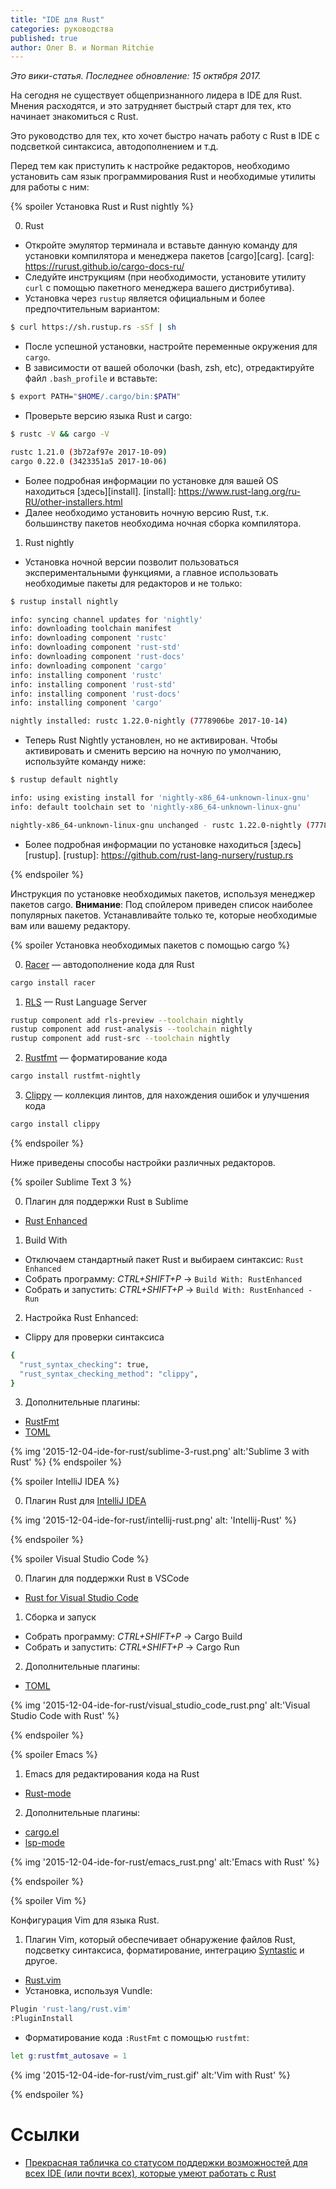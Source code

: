 ```yaml
---
title: "IDE для Rust"
categories: руководства
published: true
author: Олег В. и Norman Ritchie
---
```


_Это вики-статья. Последнее обновление: 15 октября 2017._

На сегодня не существует общепризнанного лидера в IDE для Rust. Мнения
расходятся, и это затрудняет быстрый старт для тех, кто начинает
знакомиться с Rust.

Это руководство для тех, кто хочет быстро начать работу с Rust в IDE с
подсветкой синтаксиса, автодополнением и т.д.

Перед тем как приступить к настройке редакторов, необходимо установить сам язык программирования Rust и необходимые утилиты для работы с ним:

{% spoiler Установка Rust и Rust nightly %}

0. Rust
  * Откройте эмулятор терминала и вставьте данную команду для установки компилятора 
  и менеджера пакетов [cargo][carg].
  [carg]: https://rurust.github.io/cargo-docs-ru/
  * Следуйте инструкциям (при необходимости, установите утилиту `curl` с помощью пакетного менеджера вашего дистрибутива).
  * Установка через `rustup` является официальным и более предпочтительным вариантом:
  ```bash
  $ curl https://sh.rustup.rs -sSf | sh
  ```
  * После успешной установки, настройте переменные окружения для `cargo`.
  * В зависимости от вашей оболочки (bash, zsh, etc), отредактируйте файл `.bash_profile` и вставьте:
  ```bash
  $ export PATH="$HOME/.cargo/bin:$PATH"
  ```
  * Проверьте версию языка Rust и cargo:
  ```bash
  $ rustc -V && cargo -V

  rustc 1.21.0 (3b72af97e 2017-10-09)
  cargo 0.22.0 (3423351a5 2017-10-06)
  ```
  * Более подробная информации по установке для вашей OS находиться [здесь][install].
  [install]: https://www.rust-lang.org/ru-RU/other-installers.html
  * Далее необходимо установить ночную версию Rust, т.к. большинству пакетов необходима ночная сборка компилятора.

1. Rust nightly
  * Установка ночной версии позволит пользоваться экспериментальными функциями, а главное использовать необходимые пакеты для редакторов и не только:
  ```bash
  $ rustup install nightly

  info: syncing channel updates for 'nightly'
  info: downloading toolchain manifest
  info: downloading component 'rustc'
  info: downloading component 'rust-std'
  info: downloading component 'rust-docs'
  info: downloading component 'cargo'
  info: installing component 'rustc'
  info: installing component 'rust-std'
  info: installing component 'rust-docs'
  info: installing component 'cargo'

  nightly installed: rustc 1.22.0-nightly (7778906be 2017-10-14)
  ```
  * Теперь Rust Nightly установлен, но не активирован. Чтобы активировать и сменить версию на ночную по умолчанию, используйте команду ниже:
  ```bash
  $ rustup default nightly

  info: using existing install for 'nightly-x86_64-unknown-linux-gnu'
  info: default toolchain set to 'nightly-x86_64-unknown-linux-gnu'

  nightly-x86_64-unknown-linux-gnu unchanged - rustc 1.22.0-nightly (7778906be 2017-10-14)
  ``` 
  * Более подробная информации по установке находиться [здесь][rustup].
  [rustup]: https://github.com/rust-lang-nursery/rustup.rs

{% endspoiler %}

Инструкция по установке необходимых пакетов, используя менеджер пакетов cargo.
**Внимание**: Под спойлером приведен список наиболее популярных пакетов.
Устанавливайте только те, которые необходимые вам или вашему редактору.

{% spoiler Установка необходимых пакетов с помощью cargo %}

0. [Racer](https://github.com/racer-rust/racer) — автодополнение кода для Rust
```bash
cargo install racer
```
1. [RLS](https://github.com/rust-lang-nursery/rls) — Rust Language Server
```bash
rustup component add rls-preview --toolchain nightly
rustup component add rust-analysis --toolchain nightly
rustup component add rust-src --toolchain nightly
```
2. [Rustfmt](https://github.com/rust-lang-nursery/rustfmt) — форматирование кода
```bash
cargo install rustfmt-nightly
```
3. [Clippy](https://github.com/rust-lang-nursery/rust-clippy) — коллекция линтов, для нахождения ошибок и улучшения кода
```bash
cargo install clippy
```

{% endspoiler %}


Ниже приведены способы настройки различных редакторов.

{% spoiler Sublime Text 3 %}

0. Плагин для поддержки Rust в Sublime
  * [Rust Enhanced](https://packagecontrol.io/packages/Rust%20Enhanced)
1. Build With
  * Отключаем стандартный пакет Rust и выбираем синтаксис: ```Rust Enhanced```
  * Собрать программу: _CTRL+SHIFT+P_ -> ```Build With: RustEnhanced```
  * Собрать и запустить: _CTRL+SHIFT+P_ -> ```Build With: RustEnhanced - Run```
2. Настройка Rust Enhanced:
  * Clippy для проверки синтаксиса
```bash
{
  "rust_syntax_checking": true,
  "rust_syntax_checking_method": "clippy",
}
```
3. Дополнительные плагины:
  * [RustFmt](https://packagecontrol.io/packages/RustFmt)
  * [TOML](https://packagecontrol.io/packages/TOML)

{% img '2015-12-04-ide-for-rust/sublime-3-rust.png' alt:'Sublime 3 with Rust' %}
{% endspoiler %}

{% spoiler IntelliJ IDEA %}

0. Плагин Rust для [IntelliJ IDEA](https://intellij-rust.github.io/)

{% img '2015-12-04-ide-for-rust/intellij-rust.png' alt: 'Intellij-Rust' %} 

{% endspoiler %}

{% spoiler Visual Studio Code %}

0. Плагин для поддержки Rust в VSCode
  * [Rust for Visual Studio Code](https://marketplace.visualstudio.com/items?itemName=rust-lang.rust)
1. Сборка и запуск
  * Собрать программу: _CTRL+SHIFT+P_ -> Cargo Build
  * Собрать и запустить: _CTRL+SHIFT+P_ -> Cargo Run
2. Дополнительные плагины:
  * [TOML](https://marketplace.visualstudio.com/items?itemName=bungcip.better-toml)

{% img '2015-12-04-ide-for-rust/visual_studio_code_rust.png' alt:'Visual Studio Code with Rust' %}

{% endspoiler %}

<!--cut-->

{% spoiler Emacs %}

1. Emacs для редактирования кода на Rust
  * [Rust-mode](https://github.com/rust-lang/rust-mode)
2. Дополнительные плагины:
  * [cargo.el](https://github.com/kwrooijen/cargo.el)
  * [lsp-mode](https://github.com/emacs-lsp/lsp-rust)

{% img '2015-12-04-ide-for-rust/emacs_rust.png' alt:'Emacs with Rust' %}

{% endspoiler %}

{% spoiler Vim %}

Конфигурация Vim для языка Rust.

1. Плагин Vim, который обеспечивает обнаружение файлов Rust, подсветку синтаксиса, форматирование, интеграцию [Syntastic](https://github.com/vim-syntastic/syntastic) и другое.
  * [Rust.vim](https://github.com/rust-lang/rust.vim)
  * Установка, используя Vundle:
```bash
Plugin 'rust-lang/rust.vim'
:PluginInstall
```
  * Форматирование кода `:RustFmt` с помощью `rustfmt`:
```bash
let g:rustfmt_autosave = 1
```

{% img '2015-12-04-ide-for-rust/vim_rust.gif' alt:'Vim with Rust' %}

{% endspoiler %}

# Ссылки
* [Прекрасная табличка со статусом поддержки возможностей для всех IDE (или почти всех), которые умеют работать с Rust](http://areweideyet.com/)

